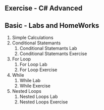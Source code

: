 <h2> Exercise - C# Advanced </h2>
<h2> Basic - Labs and HomeWorks </h2>
<ol>
  <li>Simple Calculations</li>
  <li>Conditional Statemants<ol>
    <li>Conditional Statemants Lab</li>
    <li>Conditional Statemants Exercise</li>
  </ol>
  <li>For Loop<ol>
    <li>For Loop Lab</li>
    <li>For Loop Exercise</li>
  </ol>
  <li>While<ol>
    <li>While Lab</li>
    <li>While Exercise</li>
  </ol>
    <li>Nested Loops<ol>
    <li>Nested Loops Lab</li>
    <li>Nested Loops Exercise</li>
  </ol>
</ol>
